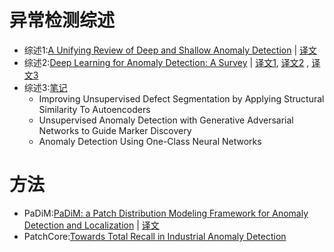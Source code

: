 # 异常检测综述
- 综述1:[A Unifying Review of Deep and Shallow Anomaly Detection](https://paperswithcode.com/paper/a-unifying-review-of-deep-and-shallow-anomaly) | [译文](https://zhuanlan.zhihu.com/p/419163607)
- 综述2:[Deep Learning for Anomaly Detection: A Survey](https://paperswithcode.com/paper/deep-learning-for-anomaly-detection-a-survey) | [译文1](https://zhuanlan.zhihu.com/p/419161328), [译文2](http://wxshhh.com/2021/03/18/%E3%80%90%E6%9C%BA%E5%99%A8%E5%AD%A6%E4%B9%A0%E3%80%91%E5%9F%BA%E4%BA%8E%E6%B7%B1%E5%BA%A6%E5%AD%A6%E4%B9%A0%E7%9A%84%E5%BC%82%E5%B8%B8%E6%A3%80%E6%B5%8B/) , [译文3](https://blog.csdn.net/pingguolou/article/details/117485488)
- 综述3:[笔记](https://bbs.huaweicloud.com/blogs/272522)
  - Improving Unsupervised Defect Segmentation by Applying Structural Similarity To Autoencoders
  - Unsupervised Anomaly Detection with Generative Adversarial Networks to Guide Marker Discovery
  - Anomaly Detection Using One-Class Neural Networks
  

# 方法
- PaDiM:[PaDiM: a Patch Distribution Modeling Framework for Anomaly Detection and Localization](https://paperswithcode.com/paper/padim-a-patch-distribution-modeling-framework#code) | [译文](https://blog.csdn.net/sinat_24899403/article/details/111032279)
- PatchCore:[Towards Total Recall in Industrial Anomaly Detection](https://paperswithcode.com/paper/towards-total-recall-in-industrial-anomaly)


